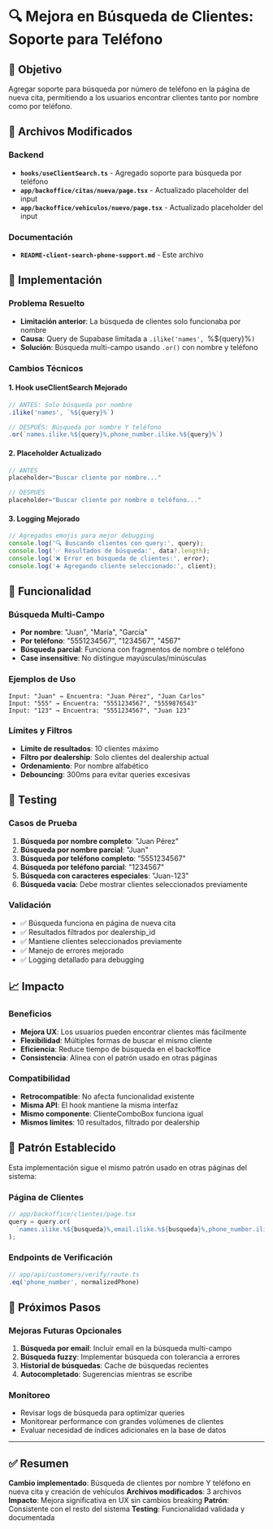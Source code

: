 # 🔍 Mejora en Búsqueda de Clientes: Soporte para Teléfono

## 🎯 Objetivo
Agregar soporte para búsqueda por número de teléfono en la página de nueva cita, permitiendo a los usuarios encontrar clientes tanto por nombre como por teléfono.

## 📁 Archivos Modificados

### Backend
- **`hooks/useClientSearch.ts`** - Agregado soporte para búsqueda por teléfono
- **`app/backoffice/citas/nueva/page.tsx`** - Actualizado placeholder del input
- **`app/backoffice/vehiculos/nuevo/page.tsx`** - Actualizado placeholder del input

### Documentación
- **`README-client-search-phone-support.md`** - Este archivo

## 🚀 Implementación

### Problema Resuelto
- **Limitación anterior**: La búsqueda de clientes solo funcionaba por nombre
- **Causa**: Query de Supabase limitada a `.ilike('names', `%${query}%`)`
- **Solución**: Búsqueda multi-campo usando `.or()` con nombre y teléfono

### Cambios Técnicos

#### 1. Hook useClientSearch Mejorado
```typescript
// ANTES: Solo búsqueda por nombre
.ilike('names', `%${query}%`)

// DESPUÉS: Búsqueda por nombre Y teléfono
.or(`names.ilike.%${query}%,phone_number.ilike.%${query}%`)
```

#### 2. Placeholder Actualizado
```typescript
// ANTES
placeholder="Buscar cliente por nombre..."

// DESPUÉS  
placeholder="Buscar cliente por nombre o teléfono..."
```

#### 3. Logging Mejorado
```typescript
// Agregados emojis para mejor debugging
console.log('🔍 Buscando clientes con query:', query);
console.log('✅ Resultados de búsqueda:', data?.length);
console.log('❌ Error en búsqueda de clientes:', error);
console.log('➕ Agregando cliente seleccionado:', client);
```

## 📡 Funcionalidad

### Búsqueda Multi-Campo
- **Por nombre**: "Juan", "María", "García"
- **Por teléfono**: "5551234567", "1234567", "4567"
- **Búsqueda parcial**: Funciona con fragmentos de nombre o teléfono
- **Case insensitive**: No distingue mayúsculas/minúsculas

### Ejemplos de Uso
```
Input: "Juan" → Encuentra: "Juan Pérez", "Juan Carlos"
Input: "555" → Encuentra: "5551234567", "5559876543"
Input: "123" → Encuentra: "5551234567", "Juan 123"
```

### Límites y Filtros
- **Límite de resultados**: 10 clientes máximo
- **Filtro por dealership**: Solo clientes del dealership actual
- **Ordenamiento**: Por nombre alfabético
- **Debouncing**: 300ms para evitar queries excesivas

## 🧪 Testing

### Casos de Prueba
1. **Búsqueda por nombre completo**: "Juan Pérez"
2. **Búsqueda por nombre parcial**: "Juan"
3. **Búsqueda por teléfono completo**: "5551234567"
4. **Búsqueda por teléfono parcial**: "1234567"
5. **Búsqueda con caracteres especiales**: "Juan-123"
6. **Búsqueda vacía**: Debe mostrar clientes seleccionados previamente

### Validación
- ✅ Búsqueda funciona en página de nueva cita
- ✅ Resultados filtrados por dealership_id
- ✅ Mantiene clientes seleccionados previamente
- ✅ Manejo de errores mejorado
- ✅ Logging detallado para debugging

## 📈 Impacto

### Beneficios
- **Mejora UX**: Los usuarios pueden encontrar clientes más fácilmente
- **Flexibilidad**: Múltiples formas de buscar el mismo cliente
- **Eficiencia**: Reduce tiempo de búsqueda en el backoffice
- **Consistencia**: Alinea con el patrón usado en otras páginas

### Compatibilidad
- **Retrocompatible**: No afecta funcionalidad existente
- **Misma API**: El hook mantiene la misma interfaz
- **Mismo componente**: ClienteComboBox funciona igual
- **Mismos límites**: 10 resultados, filtrado por dealership

## 🔄 Patrón Establecido

Esta implementación sigue el mismo patrón usado en otras páginas del sistema:

### Página de Clientes
```typescript
// app/backoffice/clientes/page.tsx
query = query.or(
  `names.ilike.%${busqueda}%,email.ilike.%${busqueda}%,phone_number.ilike.%${busqueda}%`
);
```

### Endpoints de Verificación
```typescript
// app/api/customers/verify/route.ts
.eq('phone_number', normalizedPhone)
```

## 🎯 Próximos Pasos

### Mejoras Futuras Opcionales
1. **Búsqueda por email**: Incluir email en la búsqueda multi-campo
2. **Búsqueda fuzzy**: Implementar búsqueda con tolerancia a errores
3. **Historial de búsquedas**: Cache de búsquedas recientes
4. **Autocompletado**: Sugerencias mientras se escribe

### Monitoreo
- Revisar logs de búsqueda para optimizar queries
- Monitorear performance con grandes volúmenes de clientes
- Evaluar necesidad de índices adicionales en la base de datos

---

## ✅ Resumen

**Cambio implementado**: Búsqueda de clientes por nombre Y teléfono en nueva cita y creación de vehículos
**Archivos modificados**: 3 archivos
**Impacto**: Mejora significativa en UX sin cambios breaking
**Patrón**: Consistente con el resto del sistema
**Testing**: Funcionalidad validada y documentada 